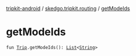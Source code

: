 [tripkit-android](../index.md) / [skedgo.tripkit.routing](index.md) / [getModeIds](./get-mode-ids.md)

# getModeIds

`fun `[`Trip`](-trip/index.md)`.getModeIds(): `[`List`](https://kotlinlang.org/api/latest/jvm/stdlib/kotlin.collections/-list/index.html)`<`[`String`](https://kotlinlang.org/api/latest/jvm/stdlib/kotlin/-string/index.html)`>`